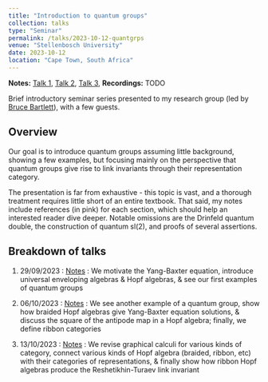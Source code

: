 ```yaml
---
title: "Introduction to quantum groups"
collection: talks
type: "Seminar"
permalink: /talks/2023-10-12-quantgrps
venue: "Stellenbosch University"
date: 2023-10-12
location: "Cape Town, South Africa"
---
```


**Notes:** [Talk 1](/files/qg1.pdf), [Talk 2](/files/qg2.pdf), [Talk 3](/files/qg3.pdf),
**Recordings:** TODO

Brief introductory seminar series presented to my research group (led by [Bruce
Bartlett](https://math.sun.ac.za/bbartlett/)), with a few guests.

## Overview

Our goal is to introduce quantum groups assuming little background, showing a
few examples, but focusing mainly on the perspective that quantum groups give rise to
link invariants through their representation category.

The presentation is far from exhaustive - this topic is vast, and a thorough treatment
requires little short of an entire textbook. That said, my notes include references (in
pink) for each section, which should help an interested reader dive deeper. Notable
omissions are the Drinfeld quantum double, the construction of quantum sl(2), and
proofs of several assertions.

## Breakdown of talks

1. 29/09/2023
: [Notes](/files/qg1.pdf)
: We motivate the Yang-Baxter equation, introduce universal enveloping algebras & Hopf algebras, & see our first examples of quantum groups

2. 06/10/2023 
: [Notes](/files/qg2.pdf)
: We see another example of a quantum group, show how braided Hopf algebras give Yang-Baxter equation solutions, & discuss the square of the antipode map in a Hopf algebra; finally, we define ribbon categories

3. 13/10/2023
: [Notes](/files/qg3.pdf)
: We revise graphical calculi for various kinds of category, connect various kinds of Hopf algebra (braided, ribbon, etc) with their categories of representations, & finally show how ribbon Hopf algebras produce the Reshetikhin-Turaev link invariant
